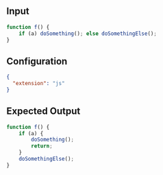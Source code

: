
## Input
```javascript input
function f() {
    if (a) doSomething(); else doSomethingElse();
}
```

## Configuration
```json configuration
{
  "extension": "js"
}
```

## Expected Output
```javascript expected output
function f() {
    if (a) {
        doSomething();
        return;
    }
    doSomethingElse();
}
```
